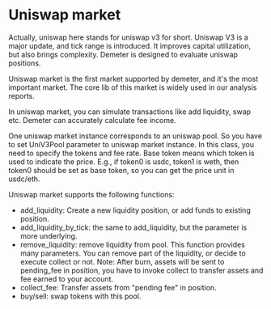 # Uniswap market

Actually, uniswap here stands for uniswap v3 for short. Uniswap V3 is a major update, and tick range is introduced. It
improves capital utilization, but also brings complexity. Demeter is designed to evaluate uniswap positions.

Uniswap market is the first market supported by demeter, and it's the most important market. The core lib of this market
is widely used in our analysis reports.

In uniswap market, you can simulate transactions like add liquidity, swap etc. Demeter can accurately calculate fee
income.

One uniswap market instance corresponds to an uniswap pool. So you have to set UniV3Pool parameter to uniswap market
instance. In this class, you need to specify the tokens and fee rate. Base token means which token is used to indicate
the price. E.g., if token0 is usdc, token1 is weth, then token0 should be set as base token, so you can get the price
unit in usdc/eth.

Uniswap market supports the following functions:

* add_liquidity: Create a new liquidity position, or add funds to existing position.
* add_liquidity_by_tick: the same to add_liquidity, but the parameter is more underlying.
* remove_liquidity: remove liquidity from pool. This function provides many parameters. You can remove part of the
  liquidity, or decide to execute collect or not. Note: After burn, assets will be sent to pending_fee in position, you
  have to invoke collect to transfer assets and fee earned to your account.
* collect_fee: Transfer assets from "pending fee" in position.
* buy/sell: swap tokens with this pool.

